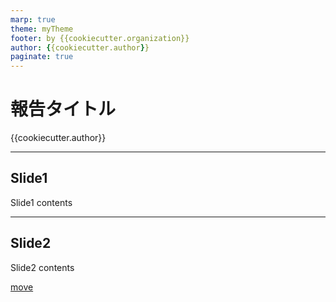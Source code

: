 ```yaml
---
marp: true
theme: myTheme
footer: by {{cookiecutter.organization}}
author: {{cookiecutter.author}}
paginate: true
---
```


# 報告タイトル

{{cookiecutter.author}}

---

## Slide1

Slide1 contents

---

## Slide2

Slide2 contents

[move](#2)
